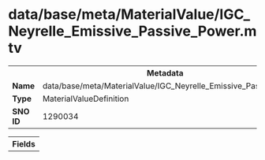 <h1>data/base/meta/MaterialValue/IGC_Neyrelle_Emissive_Passive_Power.mtv</h1><table><tr><th colspan="100%">Metadata</th></tr><tr><td><b>Name</b></td><td>data/base/meta/MaterialValue/IGC_Neyrelle_Emissive_Passive_Power.mtv</td></tr><tr><td><b>Type</b></td><td>MaterialValueDefinition</td></tr><tr><td><b>SNO ID</b></td><td>1290034</td></tr></table>

<table><tr><th colspan="100%">Fields</th></tr></table>

